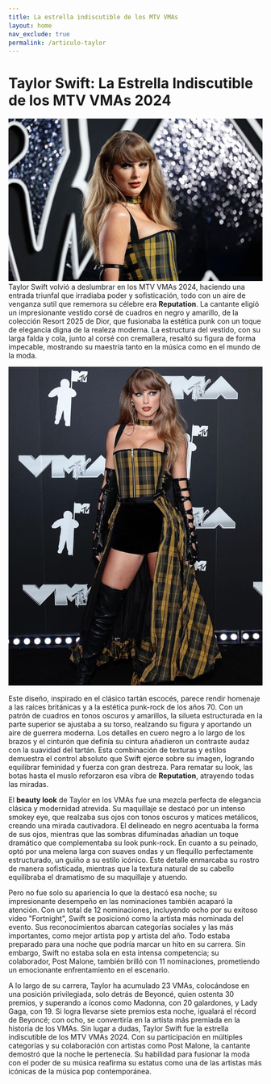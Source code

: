 ```yaml
---
title: La estrella indiscutible de los MTV VMAs
layout: home
nav_exclude: true
permalink: /articulo-taylor
---
```

# Taylor Swift: La Estrella Indiscutible de los MTV VMAs 2024 #
![Taylor](https://github.com/ainaramc/ainaramc.github.io/blob/main/tay/tay0.jpg?raw=true)
Taylor Swift volvió a deslumbrar en los MTV VMAs 2024, haciendo una entrada triunfal que irradiaba poder y sofisticación, todo con un aire de venganza sutil que rememora su célebre era **Reputation**. 
La cantante eligió un impresionante vestido corsé de cuadros en negro y amarillo, de la colección Resort 2025 de Dior, que fusionaba la estética punk con un toque de elegancia digna de la realeza moderna. La estructura del vestido, 
con su larga falda y cola, junto al corsé con cremallera, resaltó su figura de forma impecable, mostrando su maestría tanto en la música como en el mundo de la moda.

![Taylor](https://github.com/ainaramc/ainaramc.github.io/blob/main/tay/tay1.jpg?raw=true)

Este diseño, inspirado en el clásico tartán escocés, parece rendir homenaje a las raíces británicas y a la estética punk-rock de los años 70. 
Con un patrón de cuadros en tonos oscuros y amarillos, la silueta estructurada en la parte superior se ajustaba a su torso, realzando su figura y aportando un aire de guerrera moderna. 
Los detalles en cuero negro a lo largo de los brazos y el cinturón que definía su cintura añadieron un contraste audaz con la suavidad del tartán. 
Esta combinación de texturas y estilos demuestra el control absoluto que Swift ejerce sobre su imagen, logrando equilibrar feminidad y fuerza con gran destreza. 
Para rematar su look, las botas hasta el muslo reforzaron esa vibra de **Reputation**, atrayendo todas las miradas.

El **beauty look** de Taylor en los VMAs fue una mezcla perfecta de elegancia clásica y modernidad atrevida. 
Su maquillaje se destacó por un intenso smokey eye, que realzaba sus ojos con tonos oscuros y matices metálicos, creando una mirada cautivadora. 
El delineado en negro acentuaba la forma de sus ojos, mientras que las sombras difuminadas añadían un toque dramático que complementaba su look punk-rock. 
En cuanto a su peinado, optó por una melena larga con suaves ondas y un flequillo perfectamente estructurado, un guiño a su estilo icónico. 
Este detalle enmarcaba su rostro de manera sofisticada, mientras que la textura natural de su cabello equilibraba el dramatismo de su maquillaje y atuendo.

Pero no fue solo su apariencia lo que la destacó esa noche; su impresionante desempeño en las nominaciones también acaparó la atención.
Con un total de 12 nominaciones, incluyendo ocho por su exitoso video "Fortnight", Swift se posicionó como la artista más nominada del evento. 
Sus reconocimientos abarcan categorías sociales y las más importantes, como mejor artista pop y artista del año. 
Todo estaba preparado para una noche que podría marcar un hito en su carrera. Sin embargo, Swift no estaba sola en esta intensa competencia; 
su colaborador, Post Malone, también brilló con 11 nominaciones, prometiendo un emocionante enfrentamiento en el escenario.

A lo largo de su carrera, Taylor ha acumulado 23 VMAs, colocándose en una posición privilegiada, solo detrás de Beyoncé, quien ostenta 30 premios, y 
superando a íconos como Madonna, con 20 galardones, y Lady Gaga, con 19. 
Si logra llevarse siete premios esta noche, igualará el récord de Beyoncé; con ocho, se convertiría en la artista más premiada en la historia de los VMAs.
Sin lugar a dudas, Taylor Swift fue la estrella indiscutible de los MTV VMAs 2024. 
Con su participación en múltiples categorías y su colaboración con artistas como Post Malone, 
la cantante demostró que la noche le pertenecía. Su habilidad para fusionar la moda con el poder de su música reafirma su estatus como una de las artistas más icónicas de la música pop contemporánea.

